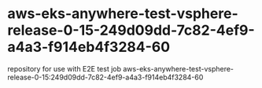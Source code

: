# aws-eks-anywhere-test-vsphere-release-0-15-249d09dd-7c82-4ef9-a4a3-f914eb4f3284-60
repository for use with E2E test job aws-eks-anywhere-test-vsphere-release-0-15:249d09dd-7c82-4ef9-a4a3-f914eb4f3284-60
